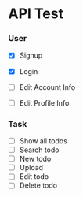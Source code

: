 # API Test

### User
- [x] Signup
- [X] Login
- [ ] Edit Account Info
- [ ] Edit Profile Info


### Task
- [ ] Show all todos
- [ ] Search todo
- [ ] New todo
- [ ] Upload
- [ ] Edit todo
- [ ] Delete todo
